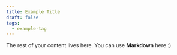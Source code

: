 ```yaml
---
title: Example Title
draft: false
tags:
  - example-tag
---
```

 
The rest of your content lives here. You can use **Markdown** here :)

